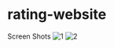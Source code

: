 # rating-website
Screen Shots
![1](https://user-images.githubusercontent.com/36894305/40264197-9c901b22-5aec-11e8-825d-0b3dd7ded37a.JPG)
![2](https://user-images.githubusercontent.com/36894305/40264198-9df8801c-5aec-11e8-8556-9ec3e6f058ad.JPG)
